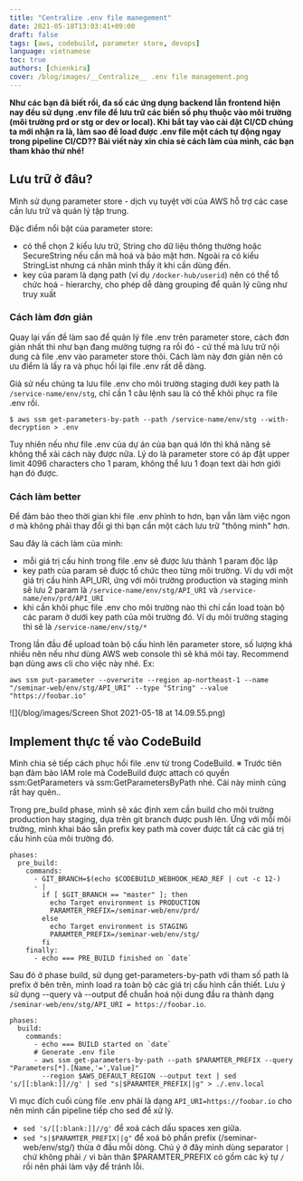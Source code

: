 ```yaml
---
title: "Centralize .env file manegement"
date: 2021-05-18T13:03:41+09:00
draft: false
tags: [aws, codebuild, parameter store, devops]
language: vietnamese
toc: true
authors: [chienkira]
cover: /blog/images/__Centralize__ .env file management.png
---
```


**Như các bạn đã biết rồi, đa số các ứng dụng backend lẫn frontend hiện nay đều sử dụng .env file để lưu trữ các biến số phụ thuộc vào môi trường (môi trường prd or stg or dev or local). Khi bắt tay vào cài đặt CI/CD chúng ta mới nhận ra là, làm sao để load được .env file một cách tự động ngay trong pipeline CI/CD?? Bài viết này xin chia sẻ cách làm của mình, các bạn tham khảo thử nhé!**

## Lưu trữ ở đâu?

Mình sử dụng parameter store - dịch vụ tuyệt vời của AWS hỗ trợ các case cần lưu trữ và quản lý tập trung.

Đặc điểm nổi bật của parameter store:

- có thể chọn 2 kiểu lưu trữ, String cho dữ liệu thông thường hoặc SecureString nếu cần mã hoá và bảo mật hơn. Ngoài ra có kiểu StringList nhưng cá nhân mình thấy ít khi cần dùng đến.
- key của param là dạng path (ví dụ `/docker-hub/userid`) nên có thể tổ chức hoá - hierarchy, cho phép dễ dàng grouping để quản lý cũng như truy xuất


### Cách làm đơn giản

Quay lại vấn đề làm sao để quản lý file .env trên parameter store, cách đơn giản nhất thì như bạn đang mường tượng ra rồi đó - cứ thế mà lưu trữ nội dung cả file .env vào parameter store thôi.
Cách làm này đơn giản nên có ưu điểm là lấy ra và phục hồi lại file .env rất dễ dàng.

Giả sử nếu chúng ta lưu file .env cho môi trường staging dưới key path là `/service-name/env/stg`, chỉ cần 1 câu lệnh sau là có thể khôi phục ra file .env rồi.

```
$ aws ssm get-parameters-by-path --path /service-name/env/stg --with-decryption > .env
```

Tuy nhiên nếu như file .env của dự án của bạn quá lớn thì khả năng sẽ không thể xài cách này được nữa. Lý do là parameter store có áp đặt upper limit 4096 characters cho 1 param, không thể lưu 1 đoạn text dài hơn giới hạn đó được.

### Cách làm better

Để đảm bảo theo thời gian khi file .env phình to hơn, bạn vẫn làm việc ngon ơ mà không phải thay đổi gì thì bạn cần một cách lưu trữ "thông minh" hơn.

Sau đây là cách làm của mình:

- mỗi giá trị cấu hình trong file .env sẽ được lưu thành 1 param độc lập
- key path của param sẽ được tổ chức theo từng môi trường. Ví dụ với một giá trị cấu hình API_URI, ứng với môi trường production và staging mình sẽ lưu 2 param là `/service-name/env/stg/API_URI` và `/service-name/env/prd/API_URI`
- khi cần khôi phục file .env cho môi trường nào thì chỉ cần load toàn bộ các param ở dưới key path của môi trường đó. Ví dụ môi trường staging thì sẽ là `/service-name/env/stg/*`

Trong lần đầu để upload toàn bộ cấu hình lên parameter store, số lượng khá nhiều nên nếu như dùng AWS web console thì sẽ khá mỏi tay. Recommend bạn dùng aws cli cho việc này nhé.
Ex: 
```
aws ssm put-parameter --overwrite --region ap-northeast-1 --name "/seminar-web/env/stg/API_URI" --type "String" --value "https://foobar.io"
```

![](/blog/images/Screen Shot 2021-05-18 at 14.09.55.png)

## Implement thực tế vào CodeBuild

Mình chia sẻ tiếp cách phục hồi file .env từ trong CodeBuild.
※ Trước tiên bạn đảm bảo IAM role mà CodeBuild được attach có quyền ssm:GetParameters và ssm:GetParametersByPath nhé. Cái này mình cũng rất hay quên..

Trong pre_build phase, mình sẽ xác định xem cần build cho môi trường production hay staging, dựa trên git branch được push lên.
Ứng với mỗi môi trường, mình khai báo sẵn prefix key path mà cover được tất cả các giá trị cấu hình của môi trường đó.

```
phases:
  pre_build:
    commands:
      - GIT_BRANCH=$(echo $CODEBUILD_WEBHOOK_HEAD_REF | cut -c 12-)
      - |
        if [ $GIT_BRANCH == "master" ]; then
          echo Target environment is PRODUCTION
          PARAMTER_PREFIX=/seminar-web/env/prd/
        else
          echo Target environment is STAGING
          PARAMTER_PREFIX=/seminar-web/env/stg/
        fi
    finally:
      - echo === PRE_BUILD finished on `date`
```

Sau đó ở phase build, sử dụng get-parameters-by-path với tham số path là prefix ở bên trên, mình load ra toàn bộ các giá trị cấu hình cần thiết.
Lưu ý sử dụng --query và --output để chuẩn hoá nội dung đầu ra thành dạng `/seminar-web/env/stg/API_URI = https://foobar.io`.

```
phases:
  build:
    commands:
      - echo === BUILD started on `date`
      # Generate .env file
      - aws ssm get-parameters-by-path --path $PARAMTER_PREFIX --query "Parameters[*].[Name,'=',Value]"
        --region $AWS_DEFAULT_REGION --output text | sed 's/[[:blank:]]//g' | sed "s|$PARAMTER_PREFIX||g" > ./.env.local
```

Vì mục đích cuối cùng file .env phải là dạng `API_URI=https://foobar.io` cho nên mình cần pipeline tiếp cho sed để xử lý.

- `sed 's/[[:blank:]]//g'` để xoá cách dấu spaces xen giữa.
- `sed "s|$PARAMTER_PREFIX||g"` để xoá bỏ phần prefix (/seminar-web/env/stg/) thừa ở đầu mỗi dòng.
Chú ý ở đây mình dùng separator `|` chứ không phải `/` vì bản thân $PARAMTER_PREFIX có gồm các ký tự `/` rồi nên phải làm vậy để tránh lỗi.